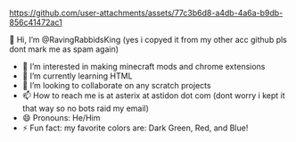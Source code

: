 https://github.com/user-attachments/assets/77c3b6d8-a4db-4a6a-b9db-856c41472ac1

 👋 Hi, I’m @RavingRabbidsKing (yes i copyed it from my other acc github pls dont mark me as spam again)
- 👀 I’m interested in making minecraft mods and chrome extensions
- 🌱 I’m currently learning HTML
- 💞️ I’m looking to collaborate on any scratch projects
- 📫 How to reach me is at asterix at astidon dot com (dont worry i kept it that way so no bots raid my email)
- 😄 Pronouns: He/Him
- ⚡ Fun fact: my favorite colors are: Dark Green, Red, and Blue!

<!---
RavingRabbidsKing/RavingRabbidsKing is a ✨ special ✨ repository because its `README.md` (this file) appears on your GitHub profile.
You can click the Preview link to take a look at your changes.
--->
